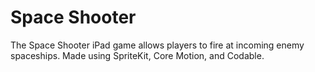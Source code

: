 # Space Shooter
The Space Shooter iPad game allows players to fire at incoming enemy spaceships.  Made using SpriteKit, Core Motion, and Codable.
